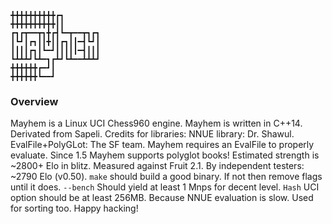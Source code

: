 ```
╋╋╋╋╋╋╋╋╋╋┏┓
╋╋╋╋╋╋╋╋╋╋┃┃
┏┓┏┳━━┳┓╋┏┫┗━┳━━┳┓┏┓
┃┗┛┃┏┓┃┃╋┃┃┏┓┃┃━┫┗┛┃
┃┃┃┃┏┓┃┗━┛┃┃┃┃┃━┫┃┃┃
┗┻┻┻┛┗┻━┓┏┻┛┗┻━━┻┻┻┛
╋╋╋╋╋╋┏━┛┃
╋╋╋╋╋╋┗━━┛
```

### Overview
Mayhem is a Linux UCI Chess960 engine. Mayhem is written in C++14. Derivated from Sapeli. 
Credits for libraries: NNUE library: Dr. Shawul. EvalFile+PolyGLot: The SF team.
Mayhem requires an EvalFile to properly evaluate.
Since 1.5 Mayhem supports polyglot books!
Estimated strength is ~2800+ Elo in blitz. Measured against Fruit 2.1. By independent testers: ~2790 Elo (v0.50).
`make` should build a good binary. If not then remove flags until it does.
`--bench` Should yield at least 1 Mnps for decent level.
`Hash` UCI option should be at least 256MB. Because NNUE evaluation is slow. Used for sorting too.
Happy hacking!
